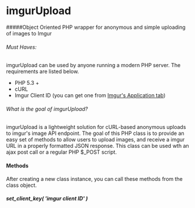imgurUpload
===========

#####Object Oriented PHP wrapper for anonymous and simple uploading of images to Imgur

###### Must Haves: 

imgurUpload can be used by anyone running a modern PHP server. The requirements are listed below. 
* PHP 5.3 +
* cURL
* Imgur Client ID (you can get one from [Imgur's Application tab](http://imgur.com/account/settings/apps))

###### What is the goal of imgurUpload?
imgurUpload is a lightweight solution for cURL-based anonymous uploads to imgur's image API 
endpoint. The goal of this PHP class is to provide an easy set of methods to 
allow users to upload images, and receive a imgur URL in a properly formatted JSON response. 
This class can be used wth an ajax post call or a regular PHP $_POST script. 

#### Methods
After creating a new class instance, you can call these methods from the class object.

##### set_client_key( 'imgur client ID' )


